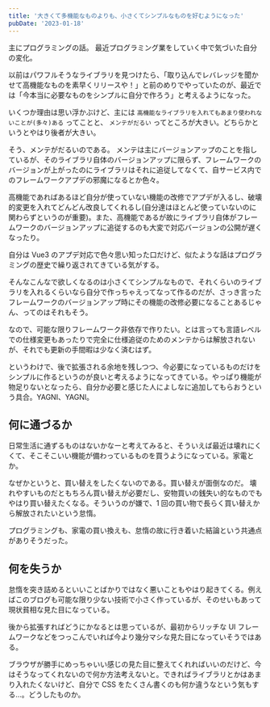 ```yaml
---
title: '大きくて多機能なものよりも、小さくてシンプルなものを好むようになった'
pubDate: '2023-01-18'
---
```


主にプログラミングの話。
最近プログラミング業をしていく中で気づいた自分の変化。

以前はパワフルそうなライブラリを見つけたら、「取り込んでレバレッジを聞かせて高機能なものを素早くリリースや！」と前のめりでやっていたのが、最近では「今本当に必要なものをシンプルに自分で作ろう」と考えるようになった。

いくつか理由は思い浮かぶけど、主には `高機能なライブラリを入れてもあまり使われないことが(多々)ある` ってことと、 `メンテがだるい` ってところが大きい。どちらかというとやはり後者が大きい。

そう、メンテがだるいのである。
メンテは主にバージョンアップのことを指しているが、そのライブラリ自体のバージョンアップに限らず、フレームワークのバージョンが上がったのにライブラリはそれに追従してなくて、自サービス内でのフレームワークアプデの邪魔になるとか色々。

高機能であればあるほど自分が使っていない機能の改修でアプデが入るし、破壊的変更を入れてどんどん改良してくれるし(自分達はほとんど使っていないのに関わらずというのが重要)。また、高機能であるが故にライブラリ自体がフレームワークのバージョンアップに追従するのも大変で対応バージョンの公開が遅くなったり。

自分は Vue3 のアプデ対応で色々思い知った口だけど、似たような話はプログラミングの歴史で繰り返されてきている気がする。

そんなこんなで欲しくなるのは小さくてシンプルなもので、それくらいのライブラリを入れるくらいなら自分で作っちゃえってなって作るのだが、さっき言ったフレームワークのバージョンアップ時にその機能の改修必要になることあるじゃん、ってのはそれもそう。

なので、可能な限りフレームワーク非依存で作りたい。とは言っても言語レベルでの仕様変更もあったりで完全に仕様追従のためのメンテからは解放されないが、それでも更新の手間暇は少なく済むはず。

というわけで、後で拡張される余地を残しつつ、今必要になっているものだけをシンプルに作るというのが良いと考えるようになってきている。やっぱり機能が物足りないとなったら、自分か必要と感じた人によしなに追加してもらおうという具合。YAGNI、YAGNI。

## 何に通づるか

日常生活に通ずるものはないかなーと考えてみると、そういえば最近は壊れにくくて、そこそこいい機能が備わっているものを買うようになっている。家電とか。

なぜかというと、買い替えをしたくないのである。買い替えが面倒なのだ。
壊れやすいものだともちろん買い替えが必要だし、安物買いの銭失い的なものでもやはり買い替えたくなる。そういうのが嫌で、1 回の買い物で長らく買い替えから解放されたいという怠惰。

プログラミングも、家電の買い換えも、怠惰の故に行き着いた結論という共通点がありそうだった。

## 何を失うか

怠惰を突き詰めるといいことばかりではなく悪いこともやはり起きてくる。例えばこのブログも可能な限り少ない技術で小さく作っているが、そのせいもあって現状貧相な見た目になっている。

後から拡張すればどうにかなるとは思っているが、最初からリッチな UI フレームワークなどをつっこんでいれば今より幾分マシな見た目になっていそうではある。

ブラウザが勝手にめっちゃいい感じの見た目に整えてくれればいいのだけど、今はそうなってくれないので何か方法考えないと。できればライブラリとかはあまり入れたくないけど、自分で CSS をたくさん書くのも何か違うなという気もする...。どうしたものか。
